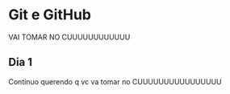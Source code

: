 # Git e GitHub

VAI TOMAR NO CUUUUUUUUUUUU

## Dia 1

Continuo querendo q vc va tomar no CUUUUUUUUUUUUUUUU